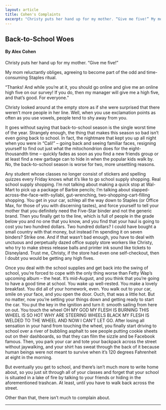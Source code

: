 ```yaml
---
layout: article
title: Cohen's Complaints
excerpt: "Christy puts her hand up for my mother. “Give me five!” My mom reluctantly obliges, agreeing to become part of the odd and time-consuming Staples ritual."
---
```


<h2>Back-to-School Woes</h2>
<h4>By Alex Cohen</h4>

Christy puts her hand up for my mother. “Give me five!” 

My mom reluctantly obliges, agreeing to become part of the odd and time-consuming Staples ritual. 

“Thanks! And while you’re at it, you should go online and give me an online high five on our survey! If you do, then my manager will give me a high five, and that’s good. For everyone.” 

Christy looked around at the empty store as if she were surprised that there weren’t more people in her line. Well, when you use exclamation points as often as you use vowels, people tend to shy away from you. 

It goes without saying that back-to-school season is the single worst time of the year. Strangely enough, the thing that makes this season so bad isn’t even going back to school. In fact, the nightmare that kept you up all night when you were in “Cali!” – going back and seeing familiar faces, resigning yourself to find out just what the mitochondrion does for the eight-thousandth time – quickly fades as soon as you find a new friends group or at least find a new garbage can to hide in when the popular kids walk by. No, the back-to-school season is worse for two, more unsettling reasons. 

Any student whose classes no longer consist of stickers and spelling quizzes every Friday knows what it’s like to go school supply shopping. Real school supply shopping. I’m not talking about making a quick stop at Wal-Mart to pick up a package of Barbie pencils; I’m talking about slapped-across-the-face-with-syllabi, gut-wrenching, two-shopping-cart-filling shopping. You get in your car, schlep all the way down to Staples (or Office Max, for those of you with discerning tastes), and force yourself to tell your mother that you definitely need the Five-Star binder and not the generic brand. Then you finally get to the line, which is full of people in the grade below you and no one that you know, and you find that your haul is going to cost you two hundred dollars. Two hundred dollars? I could have bought a small country with that money, but instead I’m spending it on seven binders? Strike one. And if that wasn’t bad enough, you have to deal with unctuous and perpetually dazed office supply store workers like Christy, who try to make stress release balls and printer ink sound like tickets to Disneyland. Trust me, Christy, if the store had even one self-checkout, then I doubt you would be getting any high fives. 

Once you deal with the school supplies and get back into the swing of school, you’re forced to cope with the only thing worse than Fetty Wap’s upcoming album – the heat. It’s mid-August, and you think that you’re going to have a good time at school. You wake up well-rested. You make a lovely breakfast. You did all of your homework, even. You walk out to your car, smile on your face, and you open the door. Ouch, that was a little hot. But no matter, now you’re setting your things down and getting ready to start the car. You put the key in the ignition and turn it: smooth sailing from here on out. You touch the wheel OH MY GOD MY FLESH IS BURNING THIS WHEEL IS SO HOT WHY ARE STEERING WHEELS BLACK MY FLESH IS WELDED TO THE WHEEL AND NOW I CAN’T LET GO. After losing all sensation in your hand from touching the wheel, you finally start driving to school over a river of bubbling asphalt to see people putting cookie sheets out on their dashboards, so that they can film the sizzle and be Facebook famous. Then, you park your car and tote your backpack across the street without jaywalking, and your shirt has sweat through the back of it because human beings were not meant to survive when it’s 120 degrees Fahrenheit at eight in the morning. 

But eventually you get to school, and there’s isn’t much more to write home about, so you just sit through all of your classes and forget that your school is situated in a lake of fire by talking to your friends or hiding in the aforementioned trashcan. At least, until you have to walk back across the street. 

Other than that, there isn’t much to complain about. 

<hr style="border-color:#7D7D7D;height:0.5px;">

